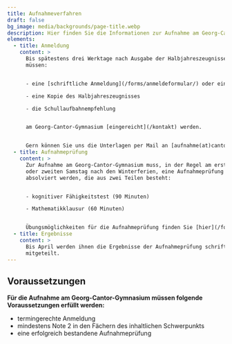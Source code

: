 ```yaml
---
title: Aufnahmeverfahren
draft: false
bg_image: media/backgrounds/page-title.webp
description: Hier finden Sie die Informationen zur Aufnahme am Georg-Cantor-Gymnasium.
elements:
  - title: Anmeldung
    content: >
      Bis spätestens drei Werktage nach Ausgabe der Halbjahreszeugnisse
      müssen:


      - eine [schriftliche Anmeldung](/forms/anmeldeformular/) oder eine Anmeldung über das [Online-Anmeldeformular](/anmeldeformular)

      - eine Kopie des Halbjahreszeugnisses

      - die Schullaufbahnempfehlung


      am Georg-Cantor-Gymnasium [eingereicht](/kontakt) werden.


      Gern können Sie uns die Unterlagen per Mail an [aufnahme(at)cantor-gymnasium.de](mailto:aufnahme@cantor-gymnasium.de) zusenden. Die Einladung zur Aufnahmeprüfung mit allen nötigen Informationen erhalten Sie dann ebenfalls per Mail.
  - title: Aufnahmeprüfung
    content: >
      Zur Aufnahme am Georg-Cantor-Gymnasium muss, in der Regel am ersten
      oder zweiten Samstag nach den Winterferien, eine Aufnahmeprüfung
      absolviert werden, die aus zwei Teilen besteht:


      - kognitiver Fähigkeitstest (90 Minuten)

      - Mathematikklausur (60 Minuten)


      Übungsmöglichkeiten für die Aufnahmeprüfung finden Sie [hier](/forms/aufnahmeklausur).
  - title: Ergebnisse
    content: >
      Bis April werden ihnen die Ergebnisse der Aufnahmeprüfung schriftlich
      mitgeteilt.
---
```

## Voraussetzungen

**Für die Aufnahme am Georg-Cantor-Gymnasium müssen folgende Voraussetzungen erfüllt werden:**

- termingerechte Anmeldung
- mindestens Note 2 in den Fächern des inhaltlichen Schwerpunkts
- eine erfolgreich bestandene Aufnahmeprüfung

